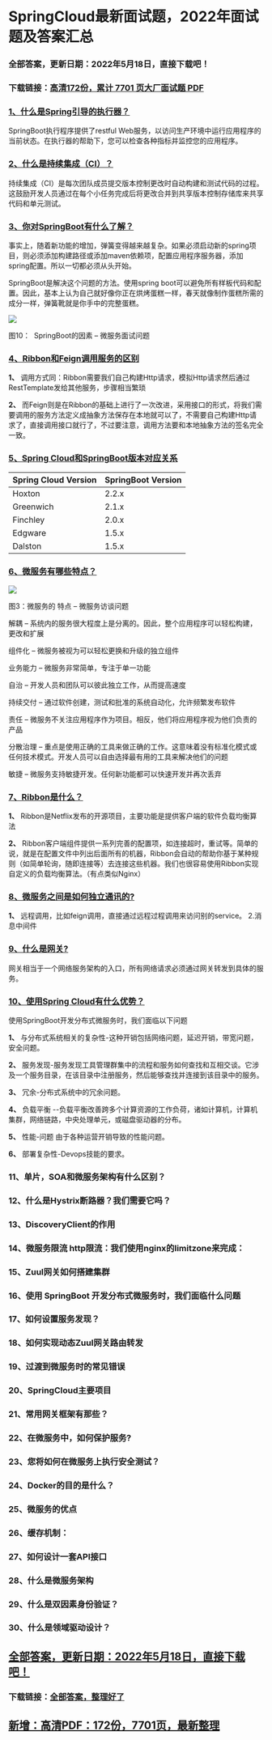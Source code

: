 # SpringCloud最新面试题，2022年面试题及答案汇总


### 全部答案，更新日期：2022年5月18日，直接下载吧！

### 下载链接：[高清172份，累计 7701 页大厂面试题  PDF](https://gitee.com/souyunku/DevBooks/blob/master/docs/index.md)



### [1、什么是Spring引导的执行器？](https://gitee.com/souyunku/DevBooks/blob/master/docs/SpringCloud/SpringCloud最新面试题，2021年面试题及答案汇总.md#1什么是spring引导的执行器)  


SpringBoot执行程序提供了restful Web服务，以访问生产环境中运行应用程序的当前状态。在执行器的帮助下，您可以检查各种指标并监控您的应用程序。


### [2、什么是持续集成（CI）？](https://gitee.com/souyunku/DevBooks/blob/master/docs/SpringCloud/SpringCloud最新面试题，2021年面试题及答案汇总.md#2什么是持续集成ci)  


持续集成（CI）是每次团队成员提交版本控制更改时自动构建和测试代码的过程。这鼓励开发人员通过在每个小任务完成后将更改合并到共享版本控制存储库来共享代码和单元测试。


### [3、你对SpringBoot有什么了解？](https://gitee.com/souyunku/DevBooks/blob/master/docs/SpringCloud/SpringCloud最新面试题，2021年面试题及答案汇总.md#3你对springboot有什么了解)  


事实上，随着新功能的增加，弹簧变得越来越复杂。如果必须启动新的spring项目，则必须添加构建路径或添加maven依赖项，配置应用程序服务器，添加spring配置。所以一切都必须从头开始。

SpringBoot是解决这个问题的方法。使用spring boot可以避免所有样板代码和配置。因此，基本上认为自己就好像你正在烘烤蛋糕一样，春天就像制作蛋糕所需的成分一样，弹簧靴就是你手中的完整蛋糕。

![](https://gitee.com/souyunkutech/souyunku-home/raw/master/images/souyunku-web/2019/08/0816/01/img_12.png#alt=img%5C_12.png)

图10：  SpringBoot的因素 – 微服务面试问题


### [4、Ribbon和Feign调用服务的区别](https://gitee.com/souyunku/DevBooks/blob/master/docs/SpringCloud/SpringCloud最新面试题，2021年面试题及答案汇总.md#4ribbon和feign调用服务的区别)  


**1、** 调用方式同：Ribbon需要我们自己构建Http请求，模拟Http请求然后通过RestTemplate发给其他服务，步骤相当繁琐

**2、** 而Feign则是在Ribbon的基础上进行了一次改进，采用接口的形式，将我们需要调用的服务方法定义成抽象方法保存在本地就可以了，不需要自己构建Http请求了，直接调用接口就行了，不过要注意，调用方法要和本地抽象方法的签名完全一致。


### [5、Spring Cloud和SpringBoot版本对应关系](https://gitee.com/souyunku/DevBooks/blob/master/docs/SpringCloud/SpringCloud最新面试题，2021年面试题及答案汇总.md#5spring-cloud和springboot版本对应关系)  

| Spring Cloud Version | SpringBoot Version |
| --- | --- |
| Hoxton | 2.2.x |
| Greenwich | 2.1.x |
| Finchley | 2.0.x |
| Edgware | 1.5.x |
| Dalston | 1.5.x |



### [6、微服务有哪些特点？](https://gitee.com/souyunku/DevBooks/blob/master/docs/SpringCloud/SpringCloud最新面试题，2021年面试题及答案汇总.md#6微服务有哪些特点)  


![](https://gitee.com/souyunkutech/souyunku-home/raw/master/images/souyunku-web/2019/08/0816/01/img_3.png#alt=img%5C_3.png)

图3：微服务的 特点 – 微服务访谈问题

解耦 – 系统内的服务很大程度上是分离的。因此，整个应用程序可以轻松构建，更改和扩展

组件化 – 微服务被视为可以轻松更换和升级的独立组件

业务能力 – 微服务非常简单，专注于单一功能

自治 – 开发人员和团队可以彼此独立工作，从而提高速度

持续交付 – 通过软件创建，测试和批准的系统自动化，允许频繁发布软件

责任 – 微服务不关注应用程序作为项目。相反，他们将应用程序视为他们负责的产品

分散治理 – 重点是使用正确的工具来做正确的工作。这意味着没有标准化模式或任何技术模式。开发人员可以自由选择最有用的工具来解决他们的问题

敏捷 – 微服务支持敏捷开发。任何新功能都可以快速开发并再次丢弃


### [7、Ribbon是什么？](https://gitee.com/souyunku/DevBooks/blob/master/docs/SpringCloud/SpringCloud最新面试题，2021年面试题及答案汇总.md#7ribbon是什么)  


**1、** Ribbon是Netflix发布的开源项目，主要功能是提供客户端的软件负载均衡算法

**2、** Ribbon客户端组件提供一系列完善的配置项，如连接超时，重试等。简单的说，就是在配置文件中列出后面所有的机器，Ribbon会自动的帮助你基于某种规则（如简单轮询，随即连接等）去连接这些机器。我们也很容易使用Ribbon实现自定义的负载均衡算法。（有点类似Nginx）


### [8、微服务之间是如何独立通讯的?](https://gitee.com/souyunku/DevBooks/blob/master/docs/SpringCloud/SpringCloud最新面试题，2021年面试题及答案汇总.md#8微服务之间是如何独立通讯的)  


**1、** 远程调用，比如feign调用，直接通过远程过程调用来访问别的service。 2.消息中间件


### [9、什么是网关?](https://gitee.com/souyunku/DevBooks/blob/master/docs/SpringCloud/SpringCloud最新面试题，2021年面试题及答案汇总.md#9什么是网关)  


网关相当于一个网络服务架构的入口，所有网络请求必须通过网关转发到具体的服务。


### [10、使用Spring Cloud有什么优势？](https://gitee.com/souyunku/DevBooks/blob/master/docs/SpringCloud/SpringCloud最新面试题，2021年面试题及答案汇总.md#10使用spring-cloud有什么优势)  


使用SpringBoot开发分布式微服务时，我们面临以下问题

**1、** 与分布式系统相关的复杂性-这种开销包括网络问题，延迟开销，带宽问题，安全问题。

**2、** 服务发现-服务发现工具管理群集中的流程和服务如何查找和互相交谈。它涉及一个服务目录，在该目录中注册服务，然后能够查找并连接到该目录中的服务。

**3、** 冗余-分布式系统中的冗余问题。

**4、** 负载平衡 --负载平衡改善跨多个计算资源的工作负荷，诸如计算机，计算机集群，网络链路，中央处理单元，或磁盘驱动器的分布。

**5、** 性能-问题 由于各种运营开销导致的性能问题。

**6、** 部署复杂性-Devops技能的要求。


### 11、单片，SOA和微服务架构有什么区别？
### 12、什么是Hystrix断路器？我们需要它吗？
### 13、DiscoveryClient的作用
### 14、微服务限流 http限流：我们使⽤nginx的limitzone来完成：
### 15、Zuul网关如何搭建集群
### 16、使用 SpringBoot 开发分布式微服务时，我们面临什么问题
### 17、如何设置服务发现？
### 18、如何实现动态Zuul网关路由转发
### 19、过渡到微服务时的常见错误
### 20、SpringCloud主要项目
### 21、常用网关框架有那些？
### 22、在微服务中，如何保护服务?
### 23、您将如何在微服务上执行安全测试？
### 24、Docker的目的是什么？
### 25、微服务的优点
### 26、缓存机制：
### 27、如何设计一套API接口
### 28、什么是微服务架构
### 29、什么是双因素身份验证？
### 30、什么是领域驱动设计？





## [全部答案，更新日期：2022年5月18日，直接下载吧！](https://gitee.com/souyunku/DevBooks/blob/master/docs/daan.md)

### 下载链接：[全部答案，整理好了](https://gitee.com/souyunku/DevBooks/blob/master/docs/daan.md)




## [新增：高清PDF：172份，7701页，最新整理](https://gitee.com/souyunku/DevBooks/blob/master/docs/daan.md)





